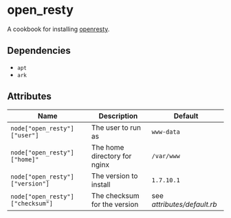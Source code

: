 # open_resty

A cookbook for installing [openresty].

## Dependencies

* `apt`
* `ark`

## Attributes

Name | Description | Default
-----| ----------- | -------
`node["open_resty"]["user"]` | The user to run as | `www-data`
`node["open_resty"]["home]"` | The home directory for nginx | `/var/www`
`node["open_resty"]["version"]` | The version to install | `1.7.10.1`
`node["open_resty"]["checksum"]` | The checksum for the version | see _attributes/default.rb_

[openresty]: http://www.openresty.org/
